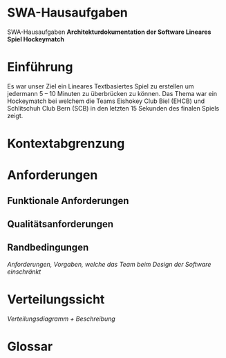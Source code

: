 # SWA-Hausaufgaben
SWA-Hausaufgaben
**Architekturdokumentation der Software Lineares Spiel Hockeymatch**

# Einführung

Es war unser Ziel ein Lineares Textbasiertes Spiel zu erstellen um jedermann 5 – 10 Minuten zu überbrücken zu können. Das Thema war ein Hockeymatch bei welchem die Teams Eishokey Club Biel (EHCB) und Schlitschuh Club Bern (SCB) in den letzten 15 Sekunden des finalen Spiels zeigt. 


# Kontextabgrenzung


# Anforderungen
## Funktionale Anforderungen


## Qualitätsanforderungen


## Randbedingungen
*Anforderungen, Vorgaben, welche das Team beim Design der Software einschränkt* 


# Verteilungssicht
*Verteilungsdiagramm + Beschreibung*

# Glossar
